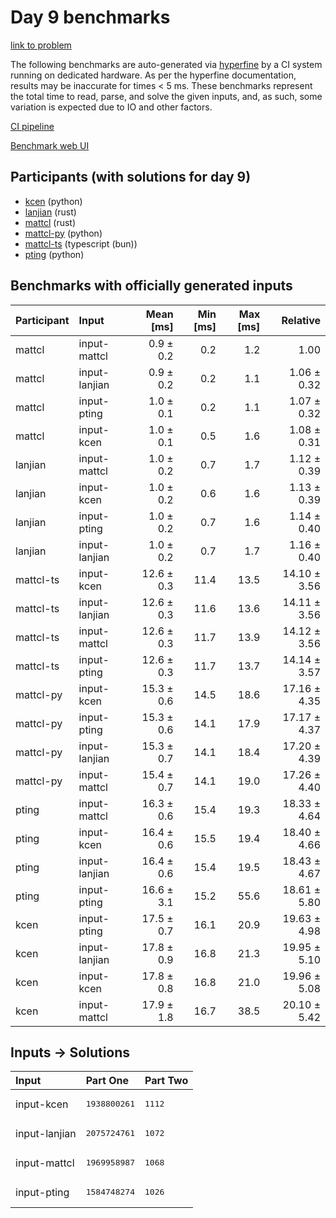 # Day 9 benchmarks

[link to problem](https://adventofcode.com/2023/day/9)

The following benchmarks are auto-generated via
[hyperfine](https://github.com/sharkdp/hyperfine) by a CI system running on
dedicated hardware. As per the hyperfine documentation, results may be
inaccurate for times < 5 ms. These benchmarks represent the total time to read,
parse, and solve the given inputs, and, as such, some variation is expected due
to IO and other factors.

[CI pipeline](http://ci.papercode.net:8080/teams/main/pipelines/aoc2023)

[Benchmark web UI](https://aoc.ancalagon.black)


## Participants (with solutions for day 9)

- [kcen](https://github.com/kcen/aoc2023) (python)
- [lanjian](https://github.com/lanjian/aoc-2023) (rust)
- [mattcl](https://github.com/mattcl/aoc2023) (rust)
- [mattcl-py](https://github.com/mattcl/aoc2023-py) (python)
- [mattcl-ts](https://github.com/mattcl/aoc2023-js) (typescript (bun))
- [pting](https://github.com/pting/aoc2023) (python)


## Benchmarks with officially generated inputs

| Participant | Input | Mean [ms] | Min [ms] | Max [ms] | Relative |
|:---|:---|---:|---:|---:|---:|
| mattcl | input-mattcl | 0.9 ± 0.2 | 0.2 | 1.2 | 1.00 |
| mattcl | input-lanjian | 0.9 ± 0.2 | 0.2 | 1.1 | 1.06 ± 0.32 |
| mattcl | input-pting | 1.0 ± 0.1 | 0.2 | 1.1 | 1.07 ± 0.32 |
| mattcl | input-kcen | 1.0 ± 0.1 | 0.5 | 1.6 | 1.08 ± 0.31 |
| lanjian | input-mattcl | 1.0 ± 0.2 | 0.7 | 1.7 | 1.12 ± 0.39 |
| lanjian | input-kcen | 1.0 ± 0.2 | 0.6 | 1.6 | 1.13 ± 0.39 |
| lanjian | input-pting | 1.0 ± 0.2 | 0.7 | 1.6 | 1.14 ± 0.40 |
| lanjian | input-lanjian | 1.0 ± 0.2 | 0.7 | 1.7 | 1.16 ± 0.40 |
| mattcl-ts | input-kcen | 12.6 ± 0.3 | 11.4 | 13.5 | 14.10 ± 3.56 |
| mattcl-ts | input-lanjian | 12.6 ± 0.3 | 11.6 | 13.6 | 14.11 ± 3.56 |
| mattcl-ts | input-mattcl | 12.6 ± 0.3 | 11.7 | 13.9 | 14.12 ± 3.56 |
| mattcl-ts | input-pting | 12.6 ± 0.3 | 11.7 | 13.7 | 14.14 ± 3.57 |
| mattcl-py | input-kcen | 15.3 ± 0.6 | 14.5 | 18.6 | 17.16 ± 4.35 |
| mattcl-py | input-pting | 15.3 ± 0.6 | 14.1 | 17.9 | 17.17 ± 4.37 |
| mattcl-py | input-lanjian | 15.3 ± 0.7 | 14.1 | 18.4 | 17.20 ± 4.39 |
| mattcl-py | input-mattcl | 15.4 ± 0.7 | 14.1 | 19.0 | 17.26 ± 4.40 |
| pting | input-mattcl | 16.3 ± 0.6 | 15.4 | 19.3 | 18.33 ± 4.64 |
| pting | input-kcen | 16.4 ± 0.6 | 15.5 | 19.4 | 18.40 ± 4.66 |
| pting | input-lanjian | 16.4 ± 0.6 | 15.4 | 19.5 | 18.43 ± 4.67 |
| pting | input-pting | 16.6 ± 3.1 | 15.2 | 55.6 | 18.61 ± 5.80 |
| kcen | input-pting | 17.5 ± 0.7 | 16.1 | 20.9 | 19.63 ± 4.98 |
| kcen | input-lanjian | 17.8 ± 0.9 | 16.8 | 21.3 | 19.95 ± 5.10 |
| kcen | input-kcen | 17.8 ± 0.8 | 16.8 | 21.0 | 19.96 ± 5.08 |
| kcen | input-mattcl | 17.9 ± 1.8 | 16.7 | 38.5 | 20.10 ± 5.42 |


## Inputs -> Solutions

| Input | Part One | Part Two |
|:---|:---|:---|
|input-kcen|<pre>1938800261</pre>|<pre>1112</pre>|
|input-lanjian|<pre>2075724761</pre>|<pre>1072</pre>|
|input-mattcl|<pre>1969958987</pre>|<pre>1068</pre>|
|input-pting|<pre>1584748274</pre>|<pre>1026</pre>|